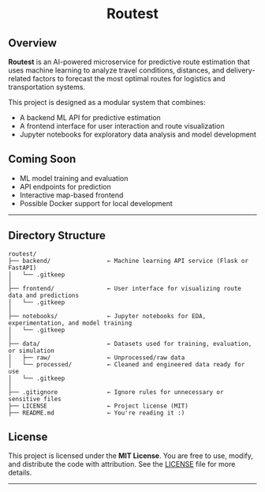 <h1 align="center">Routest</h1>

## Overview

**Routest** is an AI-powered microservice for predictive route estimation that uses machine learning to analyze travel conditions, distances, and delivery-related factors to forecast the most optimal routes for logistics and transportation systems.

This project is designed as a modular system that combines:

- A backend ML API for predictive estimation
- A frontend interface for user interaction and route visualization
- Jupyter notebooks for exploratory data analysis and model development

## Coming Soon

- ML model training and evaluation
- API endpoints for prediction
- Interactive map-based frontend
- Possible Docker support for local development

---

## Directory Structure

```plaintext
routest/
├── backend/                ← Machine learning API service (Flask or FastAPI)
│   └── .gitkeep
│
├── frontend/               ← User interface for visualizing route data and predictions
│   └── .gitkeep
│
├── notebooks/              ← Jupyter notebooks for EDA, experimentation, and model training
│   └── .gitkeep
│
├── data/                   ← Datasets used for training, evaluation, or simulation
│   ├── raw/                ← Unprocessed/raw data
│   └── processed/          ← Cleaned and engineered data ready for use
│   └── .gitkeep
│
├── .gitignore              ← Ignore rules for unnecessary or sensitive files
├── LICENSE                 ← Project license (MIT)
├── README.md               ← You're reading it :)
```

## License

This project is licensed under the **MIT License**. You are free to use, modify, and distribute the code with attribution. See the [LICENSE](./LICENSE) file for more details.

---
